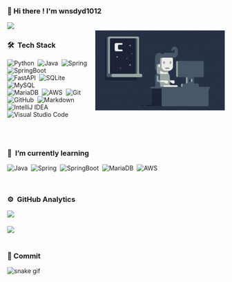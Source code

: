 ### 👋 Hi there ! I'm wnsdyd1012

<!--
**wnsdyd1012/wnsdyd1012** is a ✨ _special_ ✨ repository because its `README.md` (this file) appears on your GitHub profile.

Here are some ideas to get you started:

- 🔭 I’m currently working on ...
- 🌱 I’m currently learning ...
- 👯 I’m looking to collaborate on ...
- 🤔 I’m looking for help with ...
- 💬 Ask me about ...
- 📫 How to reach me: ...
- 😄 Pronouns: ...
- ⚡ Fun fact: ...
-->

<div>
  	<img src="https://capsule-render.vercel.app/api?type=waving&color=auto&height=200&section=header&text=wnsdyd1012_github&fontSize=70" />
</div>

<img alt="Night Coding" src="https://raw.githubusercontent.com/AVS1508/AVS1508/master/assets/Night-Coding.gif" align="right"/>

### 🛠 &nbsp;Tech Stack

![Python](https://img.shields.io/badge/-Python-05122A?style=flat&logo=python)&nbsp;
![Java](https://img.shields.io/badge/-Java-05122A?style=flat&logo=Java&logoColor=FFA518)&nbsp;
![Spring](https://img.shields.io/badge/-Spring-05122A?style=flat&logo=Spring&logoColor=6DB33F)&nbsp;
![SpringBoot](https://img.shields.io/badge/-SpringBoot-05122A?style=flat&logo=SpringBoot&logoColor=6DB33F)&nbsp;
</br>
![FastAPI](https://img.shields.io/badge/-FastAPI-05122A?style=flat&logo=FastAPI&logoColor=009688)&nbsp;
![SQLite](https://img.shields.io/badge/-SQLite-05122A?style=flat&logo=SQLite&logoColor=003B57)&nbsp;
![MySQL](https://img.shields.io/badge/-MySQL-05122A?style=flat&logo=MySQL&logoColor=4479A1)&nbsp;
</br>
![MariaDB](https://img.shields.io/badge/-MariaDB-05122A?style=flat&logo=MariaDB&logoColor=003545)&nbsp;
![AWS](https://img.shields.io/badge/-AWS-05122A?style=flat&logo=amazonaws&logoColor=232F3E)&nbsp;
![Git](https://img.shields.io/badge/-Git-05122A?style=flat&logo=git)&nbsp;
![GitHub](https://img.shields.io/badge/-GitHub-05122A?style=flat&logo=github)&nbsp;
![Markdown](https://img.shields.io/badge/-Markdown-05122A?style=flat&logo=markdown)
</br>
![IntelliJ IDEA](https://img.shields.io/badge/-IntelliJ%20IDEA-05122A?style=flat&logo=intellijidea&logoColor=000000)
![Visual Studio Code](https://img.shields.io/badge/-Visual%20Studio%20Code-05122A?style=flat&logo=visual-studio-code&logoColor=007ACC)

</br>
</br>

### 🌱 &nbsp;I’m currently learning


  ![Java](https://img.shields.io/badge/-Java-05122A?style=flat&logo=Java&logoColor=FFA518)&nbsp;
  ![Spring](https://img.shields.io/badge/-Spring-05122A?style=flat&logo=Spring&logoColor=6DB33F)&nbsp;
  ![SpringBoot](https://img.shields.io/badge/-SpringBoot-05122A?style=flat&logo=SpringBoot&logoColor=6DB33F)&nbsp;
  ![MariaDB](https://img.shields.io/badge/-MariaDB-05122A?style=flat&logo=MariaDB&logoColor=003545)&nbsp;
  ![AWS](https://img.shields.io/badge/-AWS-05122A?style=flat&logo=amazonaws&logoColor=232F3E)
</br>

</br>

### ⚙️ &nbsp;GitHub Analytics

<div>
  <img src="https://github-readme-stats-eight-theta.vercel.app/api/top-langs/?username=wnsdyd1012&layout=compact&theme=algolia"/><br><br>
  <img src="https://github-readme-stats-eight-theta.vercel.app/api?username=wnsdyd1012&show_icons=true&theme=algolia&include_all_commits=true&count_private=true"/>
</div>  

<br>

### 🐍  Commit

![snake gif](https://github.com/wnsdyd1012/wnsdyd1012/blob/output/github-contribution-grid-snake.svg)
